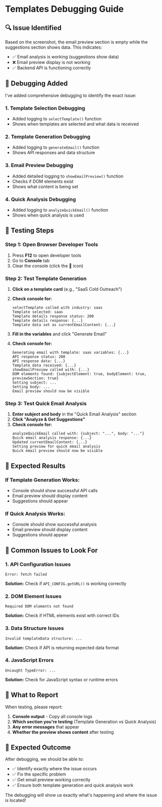 # Templates Debugging Guide

## 🔍 **Issue Identified**

Based on the screenshot, the email preview section is empty while the suggestions section shows data. This indicates:
- ✅ Email analysis is working (suggestions show data)
- ❌ Email preview display is not working
- ✅ Backend API is functioning correctly

## 🔧 **Debugging Added**

I've added comprehensive debugging to identify the exact issue:

### **1. Template Selection Debugging**
- Added logging to `selectTemplate()` function
- Shows when templates are selected and what data is received

### **2. Template Generation Debugging**
- Added logging to `generateEmail()` function
- Shows API responses and data structure

### **3. Email Preview Debugging**
- Added detailed logging to `showEmailPreview()` function
- Checks if DOM elements exist
- Shows what content is being set

### **4. Quick Analysis Debugging**
- Added logging to `analyzeQuickEmail()` function
- Shows when quick analysis is used

## 🧪 **Testing Steps**

### **Step 1: Open Browser Developer Tools**
1. Press **F12** to open developer tools
2. Go to **Console** tab
3. Clear the console (click the 🚫 icon)

### **Step 2: Test Template Generation**
1. **Click on a template card** (e.g., "SaaS Cold Outreach")
2. **Check console for:**
   ```
   selectTemplate called with industry: saas
   Template selected: saas
   Template details response status: 200
   Template details response: {...}
   Template data set as currentEmailContent: {...}
   ```

3. **Fill in the variables** and click "Generate Email"
4. **Check console for:**
   ```
   Generating email with template: saas variables: {...}
   API response status: 200
   API response data: {...}
   Template data received: {...}
   showEmailPreview called with: {...}
   DOM elements found: {subjectElement: true, bodyElement: true, previewSection: true}
   Setting subject: ...
   Setting body: ...
   Email preview should now be visible
   ```

### **Step 3: Test Quick Email Analysis**
1. **Enter subject and body** in the "Quick Email Analysis" section
2. **Click "Analyze & Get Suggestions"**
3. **Check console for:**
   ```
   analyzeQuickEmail called with: {subject: "...", body: "..."}
   Quick email analysis response: {...}
   Updated currentEmailContent: {...}
   Setting preview for quick email analysis
   Quick email preview should now be visible
   ```

## 🎯 **Expected Results**

### **If Template Generation Works:**
- Console should show successful API calls
- Email preview should display content
- Suggestions should appear

### **If Quick Analysis Works:**
- Console should show successful analysis
- Email preview should display content
- Suggestions should appear

## 🚨 **Common Issues to Look For**

### **1. API Configuration Issues**
```
Error: fetch failed
```
**Solution:** Check if `API_CONFIG.getURL()` is working correctly

### **2. DOM Element Issues**
```
Required DOM elements not found
```
**Solution:** Check if HTML elements exist with correct IDs

### **3. Data Structure Issues**
```
Invalid templateData structure: ...
```
**Solution:** Check if API is returning expected data format

### **4. JavaScript Errors**
```
Uncaught TypeError: ...
```
**Solution:** Check for JavaScript syntax or runtime errors

## 📝 **What to Report**

When testing, please report:

1. **Console output** - Copy all console logs
2. **Which section you're testing** (Template Generation vs Quick Analysis)
3. **Any error messages** that appear
4. **Whether the preview shows content** after testing

## 🎉 **Expected Outcome**

After debugging, we should be able to:
- ✅ Identify exactly where the issue occurs
- ✅ Fix the specific problem
- ✅ Get email preview working correctly
- ✅ Ensure both template generation and quick analysis work

The debugging will show us exactly what's happening and where the issue is located! 